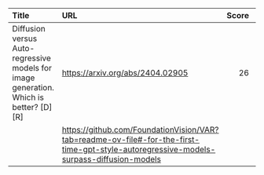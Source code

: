 | Title                                                                                  | URL                                                                                                                                     |   Score | Date                |
|:---------------------------------------------------------------------------------------|:----------------------------------------------------------------------------------------------------------------------------------------|--------:|:--------------------|
| Diffusion versus Auto-regressive models for image generation. Which is better? [D] [R] | https://arxiv.org/abs/2404.02905                                                                                                        |      26 | 2024-04-16 01:27:48 |
|                                                                                        | https://github.com/FoundationVision/VAR?tab=readme-ov-file#-for-the-first-time-gpt-style-autoregressive-models-surpass-diffusion-models |         |                     |